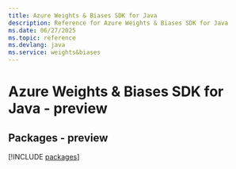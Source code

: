 ```yaml
---
title: Azure Weights & Biases SDK for Java
description: Reference for Azure Weights & Biases SDK for Java
ms.date: 06/27/2025
ms.topic: reference
ms.devlang: java
ms.service: weights&biases
---
```

# Azure Weights & Biases SDK for Java - preview
## Packages - preview
[!INCLUDE [packages](weights-&-biases-index.md)]
